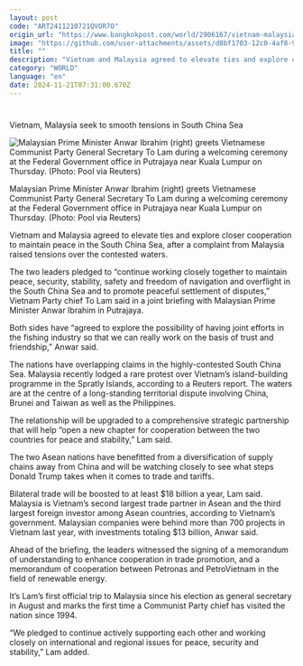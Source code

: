 ```yaml
---
layout: post
code: "ART2411210721QVOR7O"
origin_url: "https://www.bangkokpost.com/world/2906167/vietnam-malaysia-seek-to-smooth-tensions-in-south-china-sea"
image: "https://github.com/user-attachments/assets/d8bf1703-12c0-4af8-97da-558bf963cf15"
title: ""
description: "Vietnam and Malaysia agreed to elevate ties and explore closer cooperation to maintain peace in the South China Sea, after a complaint from Malaysia raised tensions over the contested waters."
category: "WORLD"
language: "en"
date: 2024-11-21T07:31:00.670Z
---
```


# 

Vietnam, Malaysia seek to smooth tensions in South China Sea

![Malaysian Prime Minister Anwar Ibrahim (right) greets Vietnamese Communist Party General Secretary To Lam during a welcoming ceremony at the Federal Government office in Putrajaya near Kuala Lumpur on Thursday. (Photo: Pool via Reuters)](https://github.com/user-attachments/assets/2d3d6e59-352e-462c-ab5d-5e00455bb4e0)

Malaysian Prime Minister Anwar Ibrahim (right) greets Vietnamese Communist Party General Secretary To Lam during a welcoming ceremony at the Federal Government office in Putrajaya near Kuala Lumpur on Thursday. (Photo: Pool via Reuters)

Vietnam and Malaysia agreed to elevate ties and explore closer cooperation to maintain peace in the South China Sea, after a complaint from Malaysia raised tensions over the contested waters.

The two leaders pledged to “continue working closely together to maintain peace, security, stability, safety and freedom of navigation and overflight in the South China Sea and to promote peaceful settlement of disputes,” Vietnam Party chief To Lam said in a joint briefing with Malaysian Prime Minister Anwar Ibrahim in Putrajaya.  

Both sides have “agreed to explore the possibility of having joint efforts in the fishing industry so that we can really work on the basis of trust and friendship,” Anwar said.

The nations have overlapping claims in the highly-contested South China Sea. Malaysia recently lodged a rare protest over Vietnam’s island-building programme in the Spratly Islands, according to a Reuters report. The waters are at the centre of a long-standing territorial dispute involving China, Brunei and Taiwan as well as the Philippines.

The relationship will be upgraded to a comprehensive strategic partnership that will help “open a new chapter for cooperation between the two countries for peace and stability,” Lam said. 

The two Asean nations have benefitted from a diversification of supply chains away from China and will be watching closely to see what steps Donald Trump takes when it comes to trade and tariffs.

Bilateral trade will be boosted to at least $18 billion a year, Lam said. Malaysia is Vietnam’s second largest trade partner in Asean and the third largest foreign investor among Asean countries, according to Vietnam’s government. Malaysian companies were behind more than 700 projects in Vietnam last year, with investments totaling $13 billion, Anwar said.

Ahead of the briefing, the leaders witnessed the signing of a memorandum of understanding to enhance cooperation in trade promotion, and a memorandum of cooperation between Petronas and PetroVietnam in the field of renewable energy.

It’s Lam’s first official trip to Malaysia since his election as general secretary in August and marks the first time a Communist Party chief has visited the nation since 1994.

“We pledged to continue actively supporting each other and working closely on international and regional issues for peace, security and stability,” Lam added.